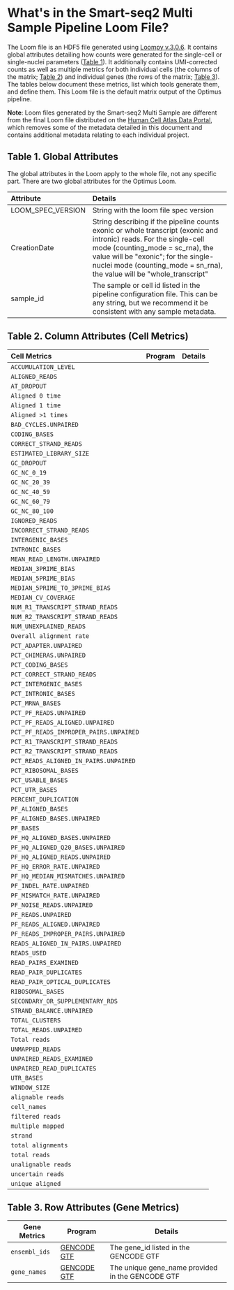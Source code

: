 # What's in the Smart-seq2 Multi Sample Pipeline Loom File?

The Loom file is an HDF5 file generated using [Loompy v.3.0.6](http://loompy.org/). It contains global attributes detailing how counts were generated for the single-cell or single-nuclei parameters ([Table 1](#table-1-global-attributes)). It additionally contains UMI-corrected counts as well as multiple metrics for both individual cells (the columns of the matrix; [Table 2](#table-2-column-attributes-cell-metrics)) and individual genes (the rows of the matrix; [Table 3](#table-3-row-attributes-gene-metrics)). The tables below document these metrics, list which tools generate them, and define them. This Loom file is the default matrix output of the Optimus pipeline.  

**Note**: Loom files generated by the Smart-seq2 Multi Sample are different from the final Loom file distributed on the [Human Cell Atlas Data Portal](https://data.humancellatlas.org/explore/projects), which removes some of the metadata detailed in this document and contains additional metadata relating to each individual project. 

## Table 1. Global Attributes
The global attributes in the Loom apply to the whole file, not any specific part. There are two global attributes for the Optimus Loom. 

| Attribute | Details |
| :-- | :-- |
| LOOM_SPEC_VERSION | String with the loom file spec version |
| CreationDate | String describing if the pipeline counts exonic or whole transcript (exonic and intronic) reads. For the single-cell mode (counting_mode = sc_rna), the value will be "exonic"; for the single-nuclei mode (counting_mode = sn_rna), the value will be "whole_transcript" |
| sample_id | The sample or cell id listed in the pipeline configuration file. This can be any string, but we recommend it be consistent with any sample metadata. |
 

## Table 2. Column Attributes (Cell Metrics) 

| Cell Metrics | Program |Details             |
|:---|:---:|:--------------------|
| `ACCUMULATION_LEVEL` |
| `ALIGNED_READS` |
| `AT_DROPOUT` |
| `Aligned 0 time` |
| `Aligned 1 time` |
| `Aligned >1 times` |
| `BAD_CYCLES.UNPAIRED` |
| `CODING_BASES` |
| `CORRECT_STRAND_READS` |
| `ESTIMATED_LIBRARY_SIZE` |
| `GC_DROPOUT` |
| `GC_NC_0_19` |
| `GC_NC_20_39` |
| `GC_NC_40_59` |
| `GC_NC_60_79` |
| `GC_NC_80_100` |
| `IGNORED_READS` |
| `INCORRECT_STRAND_READS` |
| `INTERGENIC_BASES` |
| `INTRONIC_BASES` |
| `MEAN_READ_LENGTH.UNPAIRED` |
| `MEDIAN_3PRIME_BIAS` |
| `MEDIAN_5PRIME_BIAS` |
| `MEDIAN_5PRIME_TO_3PRIME_BIAS` |
| `MEDIAN_CV_COVERAGE` |
| `NUM_R1_TRANSCRIPT_STRAND_READS` |
| `NUM_R2_TRANSCRIPT_STRAND_READS` |
| `NUM_UNEXPLAINED_READS` |
| `Overall alignment rate` |
| `PCT_ADAPTER.UNPAIRED` |
| `PCT_CHIMERAS.UNPAIRED` |
| `PCT_CODING_BASES` |
| `PCT_CORRECT_STRAND_READS` |
| `PCT_INTERGENIC_BASES` |
| `PCT_INTRONIC_BASES` |
| `PCT_MRNA_BASES` |
| `PCT_PF_READS.UNPAIRED` |
| `PCT_PF_READS_ALIGNED.UNPAIRED` |
| `PCT_PF_READS_IMPROPER_PAIRS.UNPAIRED` |
| `PCT_R1_TRANSCRIPT_STRAND_READS` |
| `PCT_R2_TRANSCRIPT_STRAND_READS` |
| `PCT_READS_ALIGNED_IN_PAIRS.UNPAIRED` |
| `PCT_RIBOSOMAL_BASES` |
| `PCT_USABLE_BASES` |
| `PCT_UTR_BASES` |
| `PERCENT_DUPLICATION` |
| `PF_ALIGNED_BASES` |
| `PF_ALIGNED_BASES.UNPAIRED` |
| `PF_BASES` |
| `PF_HQ_ALIGNED_BASES.UNPAIRED` |
| `PF_HQ_ALIGNED_Q20_BASES.UNPAIRED` |
| `PF_HQ_ALIGNED_READS.UNPAIRED` |
| `PF_HQ_ERROR_RATE.UNPAIRED` |
| `PF_HQ_MEDIAN_MISMATCHES.UNPAIRED` |
| `PF_INDEL_RATE.UNPAIRED` |
| `PF_MISMATCH_RATE.UNPAIRED` |
| `PF_NOISE_READS.UNPAIRED` |
| `PF_READS.UNPAIRED` |
| `PF_READS_ALIGNED.UNPAIRED` |
| `PF_READS_IMPROPER_PAIRS.UNPAIRED` |
| `READS_ALIGNED_IN_PAIRS.UNPAIRED` |
| `READS_USED` |
| `READ_PAIRS_EXAMINED` |
| `READ_PAIR_DUPLICATES` |
| `READ_PAIR_OPTICAL_DUPLICATES` |
| `RIBOSOMAL_BASES` |
| `SECONDARY_OR_SUPPLEMENTARY_RDS` |
| `STRAND_BALANCE.UNPAIRED` |
| `TOTAL_CLUSTERS` |
| `TOTAL_READS.UNPAIRED` |
| `Total reads` |
| `UNMAPPED_READS` |
| `UNPAIRED_READS_EXAMINED` |
| `UNPAIRED_READ_DUPLICATES` |
| `UTR_BASES` |
| `WINDOW_SIZE` |
| `alignable reads` |
| `cell_names` |
| `filtered reads` |
| `multiple mapped` |
| `strand` |
| `total alignments` |
| `total reads` |
| `unalignable reads` |
| `uncertain reads` |
| `unique aligned` |


## Table 3. Row Attributes (Gene Metrics)

| Gene Metrics                  | Program            |Details                 | 
|-------------------------------|--------------------|------------------------|
|`ensembl_ids` | [GENCODE GTF](https://www.gencodegenes.org/) | The gene_id listed in the GENCODE GTF |
|`gene_names` | [GENCODE GTF](https://www.gencodegenes.org/) | The unique gene_name provided in the GENCODE GTF |

